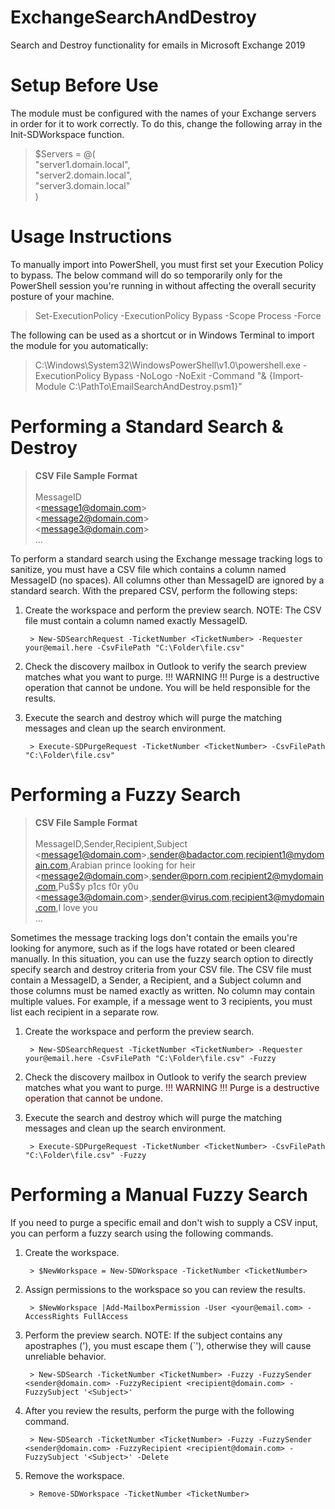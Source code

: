 # ExchangeSearchAndDestroy
Search and Destroy functionality for emails in Microsoft Exchange 2019

# Setup Before Use
The module must be configured with the names of your Exchange servers in order for it to work correctly.  To do this, change the following array in the Init-SDWorkspace function.

> $Servers = @(\
>             "server1.domain.local",\
>            "server2.domain.local",\
>            "server3.domain.local"\
>        )
        
# Usage Instructions
To manually import into PowerShell, you must first set your Execution Policy to bypass.  The below command will do so temporarily only for the PowerShell session you're running in without affecting the overall security posture of your machine.
  > Set-ExecutionPolicy -ExecutionPolicy Bypass -Scope Process -Force

The following can be used as a shortcut or in Windows Terminal to import the module for you automatically:
  > C:\Windows\System32\WindowsPowerShell\v1.0\powershell.exe -ExecutionPolicy Bypass -NoLogo -NoExit -Command "& {Import-Module C:\PathTo\EmailSearchAndDestroy.psm1}"

# Performing a Standard Search & Destroy
> <b>CSV File Sample Format</b>\
> \
> MessageID\
> \<message1@domain.com\>\
> \<message2@domain.com\>\
> \<message3@domain.com\>\
> ...

To perform a standard search using the Exchange message tracking logs to sanitize, you must have a CSV file which contains a column named MessageID (no spaces).  All columns other than MessageID are ignored by a standard search.  With the prepared CSV, perform the following steps:
   1. Create the workspace and perform the preview search.   NOTE: The CSV file must contain a column named exactly MessageID.

           > New-SDSearchRequest -TicketNumber <TicketNumber> -Requester your@email.here -CsvFilePath "C:\Folder\file.csv"

   2. Check the discovery mailbox in Outlook to verify the search preview matches what you want to purge.
       !!! WARNING !!!  Purge is a destructive operation that cannot be undone.  You will be held responsible for the results.

   3. Execute the search and destroy which will purge the matching messages and clean up the search environment.

           > Execute-SDPurgeRequest -TicketNumber <TicketNumber> -CsvFilePath "C:\Folder\file.csv"

# Performing a Fuzzy Search
> <b>CSV File Sample Format</b>\
>\
> MessageID,Sender,Recipient,Subject\
> \<message1@domain.com\>,sender@badactor.com,recipient1@mydomain.com,Arabian prince looking for heir\
> \<message2@domain.com\>,sender@porn.com,recipient2@mydomain.com,Pu$$y p1cs f0r y0u\
> \<message3@domain.com\>,sender@virus.com,recipient3@mydomain.com,I love you\
> ...

Sometimes the message tracking logs don't contain the emails you're looking for anymore, such as if the logs have rotated or been cleared manually.  In this situation, you can use the fuzzy search option to directly specify search and destroy criteria from your CSV file.  The CSV file must contain a MessageID, a Sender, a Recipient, and a Subject column and those columns must be named exactly as written.  No column may contain multiple values.  For example, if a message went to 3 recipients, you must list each recipient in a separate row.

   1. Create the workspace and perform the preview search.

           > New-SDSearchRequest -TicketNumber <TicketNumber> -Requester your@email.here -CsvFilePath "C:\Folder\file.csv" -Fuzzy

   2. Check the discovery mailbox in Outlook to verify the search preview matches what you want to purge.
       <span style="color: rgb(75,0,0)">!!! WARNING !!!  Purge is a destructive operation that cannot be undone.</span>

   3. Execute the search and destroy which will purge the matching messages and clean up the search environment.

           > Execute-SDPurgeRequest -TicketNumber <TicketNumber> -CsvFilePath "C:\Folder\file.csv" -Fuzzy

# Performing a Manual Fuzzy Search
If you need to purge a specific email and don't wish to supply a CSV input, you can perform a fuzzy search using the following commands.

   1. Create the workspace.

           > $NewWorkspace = New-SDWorkspace -TicketNumber <TicketNumber>

   2. Assign permissions to the workspace so you can review the results.

           > $NewWorkspace |Add-MailboxPermission -User <your@email.com> -AccessRights FullAccess

   3. Perform the preview search.  NOTE: If the subject contains any apostraphes ('), you must escape them (`'), otherwise they will cause unreliable behavior.

           > New-SDSearch -TicketNumber <TicketNumber> -Fuzzy -FuzzySender <sender@domain.com> -FuzzyRecipient <recipient@domain.com> -FuzzySubject '<Subject>'

   4. After you review the results, perform the purge with the following command.

           > New-SDSearch -TicketNumber <TicketNumber> -Fuzzy -FuzzySender <sender@domain.com> -FuzzyRecipient <recipient@domain.com> -FuzzySubject '<Subject>' -Delete
  
   5. Remove the workspace.
  
           > Remove-SDWorkspace -TicketNumber <TicketNumber>

